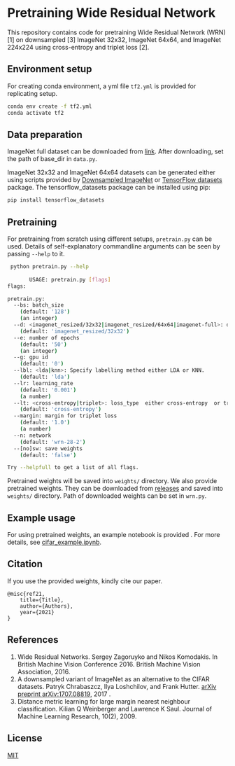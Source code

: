 # Pretraining Wide Residual Network
This repository contains code for pretraining Wide Residual Network (WRN) [1] on downsampled [3] ImageNet 32x32, 
ImageNet 64x64, and ImageNet 224x224 using cross-entropy and triplet loss [2].

## Environment setup
For creating conda environment, a yml  file `tf2.yml` is provided for replicating setup.
```bash
conda env create -f tf2.yml
conda activate tf2
```

## Data preparation
ImageNet full dataset can be downloaded from [link](http://image-net.org/download-images). After downloading, set the 
path of base_dir in `data.py`.

ImageNet 32x32  and ImageNet 64x64 datasets can be generated either using scripts provided by 
 [Downsampled ImageNet](https://github.com/PatrykChrabaszcz/Imagenet32_Scripts) or 
[TensorFlow  datasets](https://www.tensorflow.org/datasets/catalog/imagenet_resized) package. The tensorflow_datasets 
package can be installed using pip:
```bash
pip install tensorflow_datasets
```

## Pretraining
For pretraining from scratch using different setups, `pretrain.py` can be used. Details of self-explanatory commandline 
arguments can be seen by passing `--help` to it.
```bash
 python pretrain.py --help
 
       USAGE: pretrain.py [flags]
flags:

pretrain.py:
  --bs: batch_size
    (default: '128')
    (an integer)
  --d: <imagenet_resized/32x32|imagenet_resized/64x64|imagenet-full>: dataset
    (default: 'imagenet_resized/32x32')
  --e: number of epochs
    (default: '50')
    (an integer)
  --g: gpu id
    (default: '0')
  --lbl: <lda|knn>: Specify labelling method either LDA or KNN.
    (default: 'lda')
  --lr: learning_rate
    (default: '0.001')
    (a number)
  --lt: <cross-entropy|triplet>: loss_type  either cross-entropy  or triplet.
    (default: 'cross-entropy')
  --margin: margin for triplet loss
    (default: '1.0')
    (a number)
  --n: network
    (default: 'wrn-28-2')
  --[no]sw: save weights
    (default: 'false')

Try --helpfull to get a list of all flags.
 ```

Pretrained weights will be saved into `weights/` directory. We also provide pretrained weights. They can be downloaded 
from [releases](/releases/) and saved into `weights/` directory. Path of downloaded weights can be set in `wrn.py`.

## Example usage
For using pretrained weights, an example notebook is provided . For more details, see
[cifar_example.ipynb](cifar_example.ipynb).

## Citation 
If you use the provided weights, kindly cite our paper.
```
@misc{ref21,
	title={Title},
	author={Authors},
	year={2021}
}
```
## References
1. Wide Residual Networks. Sergey Zagoruyko and Nikos Komodakis. In British
Machine Vision Conference 2016. British Machine Vision Association, 2016.
2. A downsampled variant  of ImageNet as an alternative to the CIFAR datasets. Patryk Chrabaszcz, Ilya Loshchilov, 
and Frank Hutter.  [arXiv preprint arXiv:1707.08819](https://arxiv.org/abs/1707.08819), 2017 .
3. Distance metric learning for large margin nearest neighbour classification. Kilian Q Weinberger and Lawrence K Saul.
Journal of Machine Learning Research,  10(2), 2009.


## License
[MIT](https://choosealicense.com/licenses/mit/)
